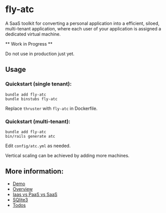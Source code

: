 # fly-atc

A SaaS toolkit for converting a personal application into a efficient, siloed, multi-tenant application, where each user of your application is assigned a dedicated virtual machine.

** Work in Progress **

Do not use in production just yet.

## Usage

### Quickstart (single tenant):

```
bundle add fly-atc
bundle binstubs fly-atc
```

Replace `thruster` with `fly-atc` in Dockerfile.

### Quickstart (multi-tenant):

```
bundle add fly-atc
bin/rails generate atc
```

Edit `config/atc.yml` as needed.

Vertical scaling can be achieved by adding more machines.

## More information:

 * [Demo](./docs/demo.md)
 * [Overview](./docs/overview.md)
 * [Iaas vs PaaS vs SaaS](./docs/paas.md)
 * [SQlite3](./docs/sqlite3.md)
 * [Todos](./docs/todos.md)
